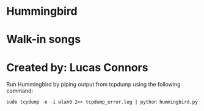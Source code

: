 # Hummingbird
# Walk-in songs
# Created by: Lucas Connors

Run Hummingbird by piping output from tcpdump using the following command:

`sudo tcpdump -e -i wlan0 2>> tcpdump_error.log | python hummingbird.py`